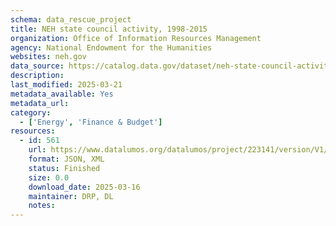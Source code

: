 ```yaml
---
schema: data_rescue_project 
title: NEH state council activity, 1998-2015
organization: Office of Information Resources Management
agency: National Endowment for the Humanities
websites: neh.gov
data_source: https://catalog.data.gov/dataset/neh-state-council-activity-1998-2015
description: 
last_modified: 2025-03-21
metadata_available: Yes
metadata_url: 
category:
  - ['Energy', 'Finance & Budget'] 
resources:
  - id: 561
    url: https://www.datalumos.org/datalumos/project/223141/version/V1/view
    format: JSON, XML
    status: Finished
    size: 0.0
    download_date: 2025-03-16
    maintainer: DRP, DL
    notes: 
---
```

